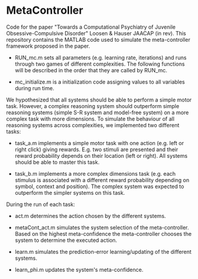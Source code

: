 # MetaController

Code for the paper "Towards a Computational Psychiatry of Juvenile Obsessive-Compulsive Disorder" Loosen & Hauser JAACAP (in rev).
This repository contains the MATLAB code used to simulate the meta-controller framework proposed in the paper. 


-  RUN_mc.m sets all parameters (e.g. learning rate, iterations) and runs through two games of different complexities. 
The following functions will be described in the order that they are called by RUN_mc. 

-  mc_initialize.m is a initialization code assigning values to all variables during run time. 
 
We hypothesized that all systems should be able to perform a simple motor task. However, a complex reasoning system should outperform simple reasoning systems (simple S-R system and model-free system) on a more complex task with more dimensions. To simulate the behaviour of all reasoning systems across complexities, we implemented two different tasks:

-  task_a.m implements a simple motor task with one action (e.g. left or right click) giving rewards. E.g. two stimuli are presented and their reward probability depends on their location (left or right). All systems should be able to master this task.

-  task_b.m implements a more complex dimensions task (e.g. each stimulus is associated with a different reward probability depending on  symbol, context and position). The complex system was expected to outperform the simpler systems on this task. 

During the run of each task: 

-  act.m determines the action chosen by the different systems. 

-  metaCont_act.m simulates the system selection of the meta-controller. Based on the highest meta-confidence the meta-controller chooses the system to determine the executed action.

-  learn.m simulates the prediction-error learning/updating of the different systems. 

-  learn_phi.m updates the system's meta-confidence. 
